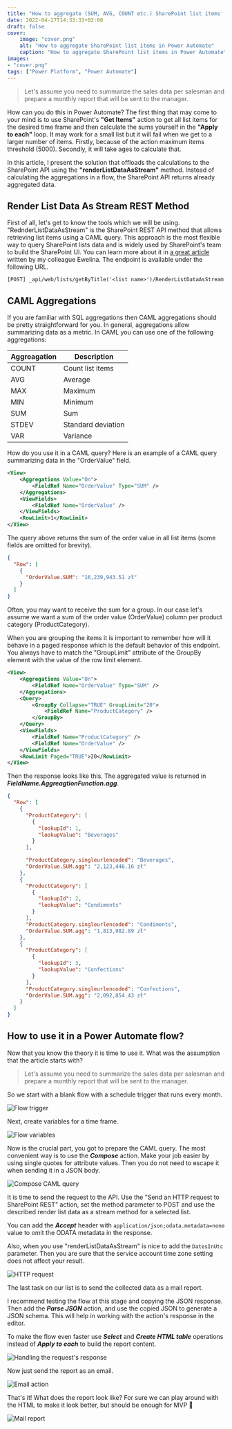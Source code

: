 ```yaml
---
title: "How to aggregate (SUM, AVG, COUNT etc.) SharePoint list items' data efficient in Power Automate"
date: 2022-04-27T14:33:33+02:00
draft: false
cover:
    image: "cover.png"
    alt: "How to aggregate SharePoint list items in Power Automate"
    caption: "How to aggregate SharePoint list items in Power Automate"
images:
- "cover.png"
tags: ["Power Platform", "Power Automate"]
---
```


> Let's assume you need to summarize the sales data per salesman and prepare a monthly report that will be sent to the manager.


How can you do this in Power Automate? The first thing that may come to your mind is to use SharePoint's **"Get Items"** action to get all list items for the desired time frame and then calculate the sums yourself in the **"Apply to each"** loop. It may work for a small list but it will fail when we get to a larger number of items. Firstly, because of the action maximum items threshold (5000). Secondly, it will take ages to calculate that.

In this article, I present the solution that offloads the calculations to the SharePoint API using the **"renderListDataAsStream"** method. Instead of calculating the aggregations in a flow, the SharePoint API returns already aggregated data.


## Render List Data As Stream REST Method

First of all, let's get to know the tools which we will be using. "RednderListDataAsStream" is the SharePoint REST API method that allows retrieving list items using a CAML query. This approach is the most flexible way to query SharePoint lists data and is widely used by SharePoint's team to build the SharePoint UI. You can learn more about it in [a great article](https://sii.pl/blog/working-with-large-sharepoint-lists/) written by my colleague Ewelina. The endpoint is available under the following URL.

```
[POST] _api/web/lists/getByTitle('<list name>')/RenderListDataAsStream
```

## CAML Aggregations

If you are familiar with SQL aggregations then CAML aggregations should be pretty straightforward for you. In general, aggregations allow summarizing data as a metric. In CAML you can use one of the following aggregations:

| Aggreagation | Description |
|---|---|
| COUNT | Count list items |
| AVG | Average |
| MAX | Maximum |
| MIN | Minimum |
| SUM | Sum |
| STDEV | Standard deviation |
| VAR | Variance |

How do you use it in a CAML query? Here is an example of a CAML query summarizing data in the "OrderValue" field.

```xml
<View>
    <Aggregations Value="On">
        <FieldRef Name="OrderValue" Type="SUM" />
    </Aggregations>
    <ViewFields>
        <FieldRef Name="OrderValue" />
    </ViewFields>
    <RowLimit>1</RowLimit>
</View>
```

The query above returns the sum of the order value in all list items (some fields are omitted for brevity).

```json
{
  "Row": [
    {
      "OrderValue.SUM": "16,239,943.51 zł"
    }
  ]
}
```
Often, you may want to receive the sum for a group. In our case let's assume we want a sum of the order value (OrderValue) column per product category (ProductCategory).

When you are grouping the items it is important to remember how will it behave in a paged response which is the default behavior of this endpoint. You always have to match the "GroupLimit" attribute of the GroupBy element with the value of the row limit element.

```xml
<View>
    <Aggregations Value="On">
        <FieldRef Name="OrderValue" Type="SUM" />
    </Aggregations>
    <Query>
        <GroupBy Collapse="TRUE" GroupLimit="20">
            <FieldRef Name="ProductCategory" />
        </GroupBy>
    </Query>
    <ViewFields>
        <FieldRef Name="ProductCategory" />
        <FieldRef Name="OrderValue" />
    </ViewFields>
    <RowLimit Paged="TRUE">20</RowLimit>
</View>
```
Then the response looks like this. The aggregated value is returned in ***FieldName.AggreagtionFunction.agg***.

```json
{
  "Row": [
    {
      "ProductCategory": [
        {
          "lookupId": 1,
          "lookupValue": "Beverages"
        }
      ],

      "ProductCategory.singleurlencoded": "Beverages",
      "OrderValue.SUM.agg": "2,123,446.16 zł"
    },
    {
      "ProductCategory": [
        {
          "lookupId": 2,
          "lookupValue": "Condiments"
        }
      ],
      "ProductCategory.singleurlencoded": "Condiments",
      "OrderValue.SUM.agg": "1,813,982.89 zł"
    },
    {
      "ProductCategory": [
        {
          "lookupId": 3,
          "lookupValue": "Confections"
        }
      ],
      "ProductCategory.singleurlencoded": "Confections",
      "OrderValue.SUM.agg": "2,092,854.43 zł"
    }
  ]
}
```

## How to use it in a Power Automate flow?

Now that you know the theory it is time to use it. What was the assumption that the article starts with?

> Let's assume you need to summarize the sales data per salesman and prepare a monthly report that will be sent to the manager.

So we start with a blank flow with a schedule trigger that runs every month.

![Flow trigger](trigger.png)

Next, create variables for a time frame.

![Flow variables](variables.png)

Now is the crucial part, you got to prepare the CAML query. The most convenient way is to use the ***Compose*** action. Make your job easier by using single quotes for attribute values. Then you do not need to escape it when sending it in a JSON body.

![Compose CAML query](compose_caml.png)

It is time to send the request to the API. Use the "Send an HTTP request to SharePoint REST" action, set the method parameter to POST and use the described render list data as a stream method for a selected list.

You can add the ***Accept*** header with ```application/json;odata.metadata=none``` value to omit the ODATA metadata in the response.

Also, when you use "renderListDataAsStream" is nice to add the ```DatesInUtc``` parameter. Then you are sure that the service account time zone setting does not affect your result.

![HTTP request](http_request.png)

The last task on our list is to send the collected data as a mail report.

I recommend testing the flow at this stage and copying the JSON response. Then add the ***Parse JSON*** action, and use the copied JSON to generate a JSON schema. This will help in working with the action's response in the editor.

To make the flow even faster use ***Select*** and ***Create HTML table*** operations instead of ***Apply to each*** to build the report content.

![Handling the request's response](handling_response.png)

Now just send the report as an email.

![Email action](email.png)

That's it! What does the report look like? For sure we can play around with the HTML to make it look better, but should be enough for MVP 🙂

![Mail report](mail_report.png)




